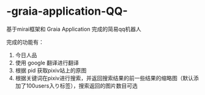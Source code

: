 # -graia-application-QQ-
基于mirai框架和 Graia Application 完成的简易qq机器人

完成的功能有：

1. 今日人品
2. 使用 google 翻译进行翻译
3. 根据 pid 获取pixiv站上的原图
4. 根据关键词在pixiv进行搜索，并返回搜索结果的前一些结果的缩略图（默认添加了100users入り标签），搜索返回的图片数目可选


​	
